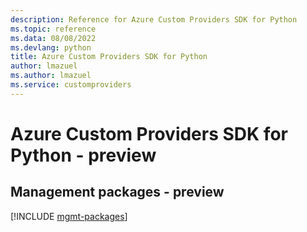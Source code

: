 ```yaml
---
description: Reference for Azure Custom Providers SDK for Python
ms.topic: reference
ms.data: 08/08/2022
ms.devlang: python
title: Azure Custom Providers SDK for Python
author: lmazuel
ms.author: lmazuel
ms.service: customproviders
---
```

# Azure Custom Providers SDK for Python - preview

## Management packages - preview
[!INCLUDE [mgmt-packages](custom-providers-mgmt-index.md)]